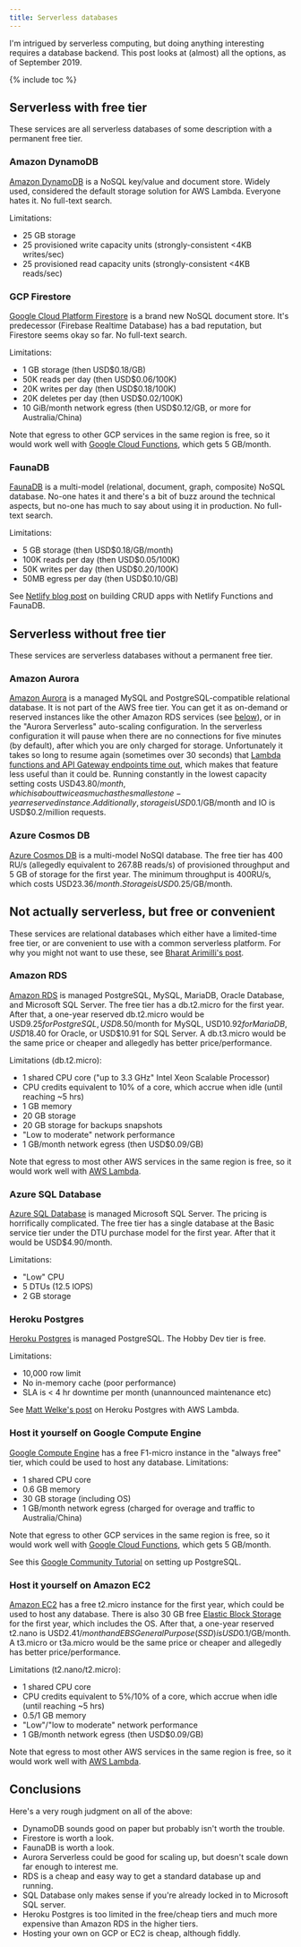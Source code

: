 ```yaml
---
title: Serverless databases
---
```


I'm intrigued by serverless computing, but doing anything interesting requires a database backend.
This post looks at (almost) all the options, as of September 2019.

{% include toc %}


## Serverless with free tier
These services are all serverless databases of some description with a permanent free tier.


### Amazon DynamoDB
[Amazon DynamoDB](https://aws.amazon.com/dynamodb/) is a NoSQL key/value and document store.
Widely used, considered the default storage solution for AWS Lambda.
Everyone hates it.
No full-text search.

Limitations:

* 25 GB storage
* 25 provisioned write capacity units (strongly-consistent <4KB writes/sec)
* 25 provisioned read capacity units (strongly-consistent <4KB reads/sec)


### GCP Firestore
[Google Cloud Platform Firestore](https://cloud.google.com/firestore/) is a brand new NoSQL document store.
It's predecessor (Firebase Realtime Database) has a bad reputation, but Firestore seems okay so far.
No full-text search.

Limitations:

* 1 GB storage (then USD$0.18/GB)
* 50K reads per day (then USD$0.06/100K)
* 20K writes per day (then USD$0.18/100K)
* 20K deletes per day (then USD$0.02/100K)
* 10 GiB/month network egress (then USD$0.12/GB, or more for Australia/China)

Note that egress to other GCP services in the same region is free, so it would work well with [Google Cloud Functions](https://cloud.google.com/functions/), which gets 5 GB/month.


### FaunaDB
[FaunaDB](https://fauna.com) is a multi-model (relational, document, graph, composite) NoSQL database.
No-one hates it and there's a bit of buzz around the technical aspects, but no-one has much to say about using it in production.
No full-text search.

Limitations:
* 5 GB storage (then USD$0.18/GB/month)
* 100K reads per day (then USD$0.05/100K)
* 50K writes per day (then USD$0.20/100K)
* 50MB egress per day (then USD$0.10/GB)

See [Netlify blog post](https://www.netlify.com/blog/2018/07/09/building-serverless-crud-apps-with-netlify-functions-faunadb/) on building CRUD apps with Netlify Functions and FaunaDB.





## Serverless without free tier
These services are serverless databases without a permanent free tier.


### Amazon Aurora
[Amazon Aurora](https://aws.amazon.com/rds/aurora) is a managed MySQL and PostgreSQL-compatible relational database.
It is not part of the AWS free tier.
You can get it as on-demand or reserved instances like the other Amazon RDS services (see [below](#amazon-rds)), or in the "Aurora Serverless" auto-scaling configuration.
In the serverless configuration it will pause when there are no connections for five minutes (by default), after which you are only charged for storage.
Unfortunately it takes so long to resume again (sometimes over 30 seconds) that [Lambda functions and API Gateway endpoints time out](https://dev.to/dvddpl/how-to-deal-with-aurora-serverless-coldstarts-ml0), which makes that feature less useful than it could be.
Running constantly in the lowest capacity setting costs USD$43.80/month, which is about twice as much as the smallest one-year reserved instance.
Additionally, storage is USD$0.1/GB/month and IO is USD$0.2/million requests.


### Azure Cosmos DB
[Azure Cosmos DB](https://azure.microsoft.com/en-us/services/cosmos-db/) is a multi-model NoSQl database.
The free tier has 400 RU/s (allegedly equivalent to 267.8B reads/s) of provisioned throughput and 5 GB of storage for the first year.
The minimum throughput is 400RU/s, which costs USD$23.36/month.
Storage is USD$0.25/GB/month.





## Not actually serverless, but free or convenient
These services are relational databases which either have a limited-time free tier, or are convenient to use with a common serverless platform.
For why you might not want to use these, see [Bharat Arimilli's post](https://medium.com/swlh/databases-that-play-nice-with-your-serverless-backend-13eb7dc1e1c).


### Amazon RDS
[Amazon RDS](https://aws.amazon.com/rds/) is managed PostgreSQL, MySQL, MariaDB, Oracle Database, and Microsoft SQL Server.
The free tier has a db.t2.micro for the first year.
After that, a one-year reserved db.t2.micro would be USD$9.25 for PostgreSQL, USD$8.50/month for MySQL, USD$10.92 for MariaDB, USD$18.40 for Oracle, or USD$10.91 for SQL Server.
A db.t3.micro would be the same price or cheaper and allegedly has better price/performance.

Limitations (db.t2.micro):

* 1 shared CPU core ("up to 3.3 GHz" Intel Xeon Scalable Processor)
* CPU credits equivalent to 10% of a core, which accrue when idle (until reaching \~5 hrs)
* 1 GB memory
* 20 GB storage
* 20 GB storage for backups snapshots
* "Low to moderate" network performance
* 1 GB/month network egress (then USD$0.09/GB)

Note that egress to most other AWS services in the same region is free, so it would work well with [AWS Lambda](https://aws.amazon.com/lambda/).



### Azure SQL Database
[Azure SQL Database](https://azure.microsoft.com/en-us/services/sql-database/) is managed Microsoft SQL Server.
The pricing is horrifically complicated.
The free tier has a single database at the Basic service tier under the DTU purchase model for the first year.
After that it would be USD$4.90/month.

Limitations:

* "Low" CPU
* 5 DTUs (12.5 IOPS)
* 2 GB storage



### Heroku Postgres
[Heroku Postgres](https://www.heroku.com/postgres) is managed PostgreSQL.
The Hobby Dev tier is free.

Limitations:

* 10,000 row limit
* No in-memory cache (poor performance)
* SLA is < 4 hr downtime per month (unannounced maintenance etc)

See [Matt Welke's post](https://mattwelke.com/2019/01/06/free-tier-managed-sql-with-aws-lambda-and-heroku-postgres.html) on Heroku Postgres with AWS Lambda.


### Host it yourself on Google Compute Engine
[Google Compute Engine](https://cloud.google.com/compute/) has a free F1-micro instance in the "always free" tier, which could be used to host any database.
Limitations:

* 1 shared CPU core
* 0.6 GB memory
* 30 GB storage (including OS)
* 1 GB/month network egress (charged for overage and traffic to Australia/China)

Note that egress to other GCP services in the same region is free, so it would work well with [Google Cloud Functions](https://cloud.google.com/functions/), which gets 5 GB/month.

See this [Google Community Tutorial](https://cloud.google.com/community/tutorials/setting-up-postgres) on setting up PostgreSQL.


### Host it yourself on Amazon EC2
[Amazon EC2](https://aws.amazon.com/ec2) has a free t2.micro instance for the first year, which could be used to host any database.
There is also 30 GB free [Elastic Block Storage](https://aws.amazon.com/ebs) for the first year, which includes the OS.
After that, a one-year reserved t2.nano is USD$2.41/month and EBS General Purpose (SSD) is USD$0.1/GB/month.
A t3.micro or t3a.micro would be the same price or cheaper and allegedly has better price/performance.

Limitations (t2.nano/t2.micro):

* 1 shared CPU core
* CPU credits equivalent to 5%/10% of a core, which accrue when idle (until reaching \~5 hrs)
* 0.5/1 GB memory
* "Low"/"low to moderate" network performance
* 1 GB/month network egress (then USD$0.09/GB)

Note that egress to most other AWS services in the same region is free, so it would work well with [AWS Lambda](https://aws.amazon.com/lambda/).





## Conclusions
Here's a very rough judgment on all of the above:

* DynamoDB sounds good on paper but probably isn't worth the trouble.
* Firestore is worth a look.
* FaunaDB is worth a look.
* Aurora Serverless could be good for scaling up, but doesn't scale down far enough to interest me.
* RDS is a cheap and easy way to get a standard database up and running.
* SQL Database only makes sense if you're already locked in to Microsoft SQL server.
* Heroku Postgres is too limited in the free/cheap tiers and much more expensive than Amazon RDS in the higher tiers.
* Hosting your own on GCP or EC2 is cheap, although fiddly.
